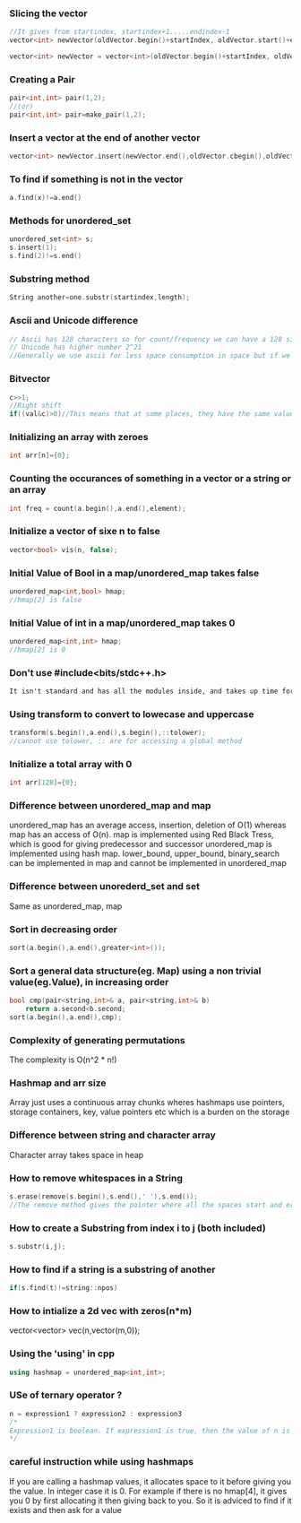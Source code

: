 ### Slicing the vector
```cpp
//It gives from startindex, startindex+1.....endindex-1
vector<int> newVector(oldVector.begin()+startIndex, oldVector.start()+endIndex);
```

```cpp
vector<int> newVector = vector<int>(oldVector.begin()+startIndex, oldVector.begin()+endIndex);
```

### Creating a Pair
```cpp
pair<int,int> pair(1,2);
//(or)
pair<int,int> pair=make_pair(1,2); 
```

### Insert a vector at the end of another vector
```cpp
vector<int> newVector.insert(newVector.end(),oldVector.cbegin(),oldVector.cend());
```

### To find if something is not in the vector
```cpp
a.find(x)!=a.end()
```

### Methods for unordered_set
```cpp
unordered_set<int> s;
s.insert(1);
s.find(2)!=s.end()
```

### Substring method
```cpp
String another=one.substr(startindex,length);
```

### Ascii and Unicode difference
```cpp
// Ascii has 128 characters so for count/frequency we can have a 128 size integer array
// Unicode has higher number 2^21
//Generally we use ascii for less space consumption in space but if we want to encode higher number of letters we will have to go for the UNICODE
```

### Bitvector
```cpp
c>>1;
//Right shift
if((val&c)>0)//This means that at some places, they have the same value,1
```

### Initializing an array with zeroes
```cpp
int arr[n]={0};
```

### Counting the occurances of something in a vector or a string or an array
```cpp
int freq = count(a.begin(),a.end(),element);
```

### Initialize a vector of sixe n to false
```cpp
vector<bool> vis(n, false);
```

### Initial Value of Bool in a map/unordered_map takes false
```cpp
unordered_map<int,bool> hmap;
//hmap[2] is false
```


### Initial Value of int in a map/unordered_map takes 0
```cpp
unordered_map<int,int> hmap;
//hmap[2] is 0
```

### Don't use #include<bits/stdc++.h>
```md
It isn't standard and has all the modules inside, and takes up time for compilation
```

### Using transform to convert to lowecase and uppercase
```cpp
transform(s.begin(),a.end(),s.begin(),::tolower);
//cannot use tolower, :: are for accessing a global method
```

### Initialize a total array with 0
```cpp
int arr[128]={0};
```

### Difference between unordered_map and map
unordered_map has an average access, insertion, deletion of O(1) whereas map has an access of O(n).
map is implemented using Red Black Tress, which is good for giving predecessor and successor 
unordered_map is implemented using hash map.
lower_bound, upper_bound, binary_search can be implemented in map and cannot be implemented in unordered_map

### Difference between unorederd_set and set
Same as unordered_map, map

### Sort in decreasing order
```cpp
sort(a.begin(),a.end(),greater<int>());
```

### Sort a general data structure(eg. Map) using a non trivial value(eg.Value), in increasing order
```cpp
bool cmp(pair<string,int>& a, pair<string,int>& b)
    return a.second<b.second;
sort(a.begin(),a.end(),cmp);
```

### Complexity of generating permutations
The complexity is O(n^2 * n!)

### Hashmap and arr size
Array just uses a continuous array chunks wheres hashmaps use pointers, storage containers, key, value pointers  etc which is a burden on the storage

### Difference between string and character array
Character array takes space in heap 

### How to remove whitespaces in a String
```cpp
s.erase(remove(s.begin(),s.end(),' '),s.end());
//The remove method gives the pointer where all the spaces start and erase removes them
```

### How to create a Substring from index i to j (both included)
```cpp
s.substr(i,j);
```

### How to find if a string is a substring of another
```cpp
if(s.find(t)!=string::npos)
```

### How to intialize a 2d vec with zeros(n*m)
vector<vector<int>> vec(n,vector<int>(m,0));


### Using the 'using' in cpp
```cpp
using hashmap = unordered_map<int,int>;
```

### USe of ternary operator ?
```cpp
n = expression1 ? expression2 : expression3
/*
Expression1 is boolean. If expression1 is true, then the value of n is expression 2 else expression3
*/
```

### careful instruction while using hashmaps
If you are calling a hashmap values, it allocates space to it before giving you the value. In integer case it is 0.
For example if there is no hmap[4], it gives you 0 by first allocating it then giving back to you. 
So it is adviced to find if it exists and then ask for a value